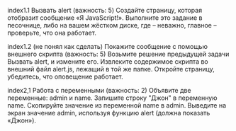 index1.1
Вызвать alert
(важность: 5)
Создайте страницу, которая отобразит сообщение «Я JavaScript!».
Выполните это задание в песочнице, либо на вашем жёстком диске, где – неважно, главное – проверьте, что она работает.

index1.2 (не понял как сделать)
Покажите сообщение с помощью внешнего скрипта
(важность: 5)
Возьмите решение предыдущей задачи Вызвать alert, и измените его. Извлеките содержимое скрипта во внешний файл alert.js, лежащий в той же папке.
Откройте страницу, убедитесь, что оповещение работает.

index2,1
Работа с переменными
(важность: 2)
Объявите две переменные: admin и name.
Запишите строку "Джон" в переменную name.
Скопируйте значение из переменной name в admin.
Выведите на экран значение admin, используя функцию alert (должна показать «Джон»).

